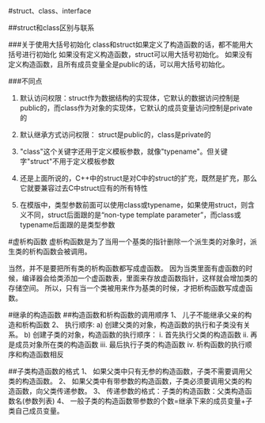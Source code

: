 ﻿#struct、class、interface

##struct和class区别与联系

###关于使用大括号初始化
    class和struct如果定义了构造函数的话，都不能用大括号进行初始化
    如果没有定义构造函数，struct可以用大括号初始化。
    如果没有定义构造函数，且所有成员变量全是public的话，可以用大括号初始化。

###不同点

1. 默认访问权限：struct作为数据结构的实现体，它默认的数据访问控制是public的，而class作为对象的实现体，它默认的成员变量访问控制是private的

2. 默认继承方式访问权限： struct是public的，class是private的

3. "class"这个关键字还用于定义模板参数，就像"typename"。但关键字"struct"不用于定义模板参数

4. 还是上面所说的，C++中的struct是对C中的struct的扩充，既然是扩充，那么它就要兼容过去C中struct应有的所有特性

5. 在模版中，类型参数前面可以使用class或typename，如果使用struct，则含义不同，struct后面跟的是“non-type template parameter”，而class或typename后面跟的是类型参数



#虚析构函数
虚析构函数是为了当用一个基类的指针删除一个派生类的对象时，派生类的析构函数会被调用。

当然，并不是要把所有类的析构函数都写成虚函数。
因为当类里面有虚函数的时候，编译器会给类添加一个虚函数表，里面来存放虚函数指针，这样就会增加类的存储空间。
所以，只有当一个类被用来作为基类的时候，才把析构函数写成虚函数。

#继承的构造函数
##构造函数和析构函数的调用顺序
1、 儿子不能继承父亲的构造和析构函数
2、 执行顺序:
a) 创建父类的对象，构造函数的执行和子类没有关系。
b) 创建子类的对象，构造函数的执行顺序：
i. 首先执行父类的构造函数
ii. 再是成员对象所在类的构造函数
iii. 最后执行子类的构造函数
iv. 析构函数的执行顺序和构造函数相反

##子类构造函数的格式
1、 如果父类中只有无参的构造函数，子类不需要调用父类的构造函数。
2、 如果父类中有带参数的构造函数，子类必须要调用父类的构造函数，向父类传递参数。
3、 传递参数的格式：子类的构造函数：父类构造函数名(参数列表)
4、 一般子类的构造函数带参数的个数=继承下来的成员变量+子类自己成员变量。




